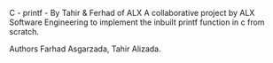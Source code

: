 C - printf - By Tahir & Ferhad of ALX A collaborative project by ALX Software Engineering to implement the inbuilt printf function in c from scratch.



Authors
Farhad Asgarzada, Tahir Alizada.
